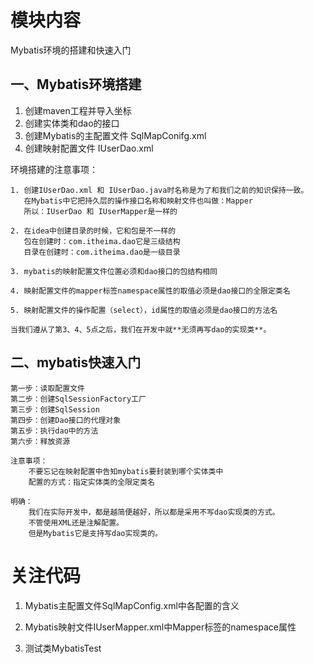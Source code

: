 # 模块内容

Mybatis环境的搭建和快速入门 

## 一、Mybatis环境搭建

1. 创建maven工程并导入坐标
2. 创建实体类和dao的接口
3. 创建Mybatis的主配置文件
        SqlMapConifg.xml
4. 创建映射配置文件
        IUserDao.xml
            
环境搭建的注意事项：

    1. 创建IUserDao.xml 和 IUserDao.java时名称是为了和我们之前的知识保持一致。
       在Mybatis中它把持久层的操作接口名称和映射文件也叫做：Mapper
       所以：IUserDao 和 IUserMapper是一样的
       
    2. 在idea中创建目录的时候，它和包是不一样的
       包在创建时：com.itheima.dao它是三级结构
       目录在创建时：com.itheima.dao是一级目录
       
    3. mybatis的映射配置文件位置必须和dao接口的包结构相同
    
    4. 映射配置文件的mapper标签namespace属性的取值必须是dao接口的全限定类名
    
    5. 映射配置文件的操作配置（select），id属性的取值必须是dao接口的方法名

    当我们遵从了第3、4、5点之后，我们在开发中就**无须再写dao的实现类**。

##	二、mybatis快速入门

    第一步：读取配置文件
    第二步：创建SqlSessionFactory工厂
    第三步：创建SqlSession
    第四步：创建Dao接口的代理对象
    第五步：执行dao中的方法
    第六步：释放资源

    注意事项：
        不要忘记在映射配置中告知mybatis要封装到哪个实体类中
        配置的方式：指定实体类的全限定类名
		
	明确：
		我们在实际开发中，都是越简便越好，所以都是采用不写dao实现类的方式。
		不管使用XML还是注解配置。
		但是Mybatis它是支持写dao实现类的。

# 关注代码

1. Mybatis主配置文件SqlMapConfig.xml中各配置的含义

2. Mybatis映射文件IUserMapper.xml中Mapper标签的namespace属性

3. 测试类MybatisTest